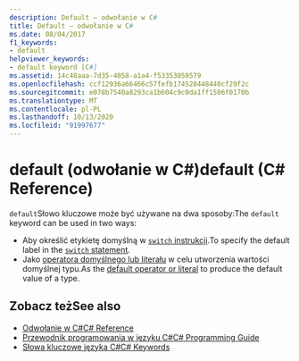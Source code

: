```yaml
---
description: Default — odwołanie w C#
title: Default — odwołanie w C#
ms.date: 08/04/2017
f1_keywords:
- default
helpviewer_keywords:
- default keyword [C#]
ms.assetid: 14c48aaa-7d35-4058-a1a4-f53353050579
ms.openlocfilehash: ccf12936a66466c57fefb174528448440cf29f2c
ms.sourcegitcommit: e078b7540a8293ca1b604c9c0da1ff1506f0170b
ms.translationtype: MT
ms.contentlocale: pl-PL
ms.lasthandoff: 10/13/2020
ms.locfileid: "91997677"
---
```

# <a name="default-c-reference"></a><span data-ttu-id="99129-103">default (odwołanie w C#)</span><span class="sxs-lookup"><span data-stu-id="99129-103">default (C# Reference)</span></span>

<span data-ttu-id="99129-104">`default`Słowo kluczowe może być używane na dwa sposoby:</span><span class="sxs-lookup"><span data-stu-id="99129-104">The `default` keyword can be used in two ways:</span></span>

- <span data-ttu-id="99129-105">Aby określić etykietę domyślną w [ `switch` instrukcji](switch.md).</span><span class="sxs-lookup"><span data-stu-id="99129-105">To specify the default label in the [`switch` statement](switch.md).</span></span>
- <span data-ttu-id="99129-106">Jako [operatora domyślnego lub literału](../operators/default.md) w celu utworzenia wartości domyślnej typu.</span><span class="sxs-lookup"><span data-stu-id="99129-106">As the [default operator or literal](../operators/default.md) to produce the default value of a type.</span></span>

## <a name="see-also"></a><span data-ttu-id="99129-107">Zobacz też</span><span class="sxs-lookup"><span data-stu-id="99129-107">See also</span></span>

- [<span data-ttu-id="99129-108">Odwołanie w C#</span><span class="sxs-lookup"><span data-stu-id="99129-108">C# Reference</span></span>](../index.md)
- [<span data-ttu-id="99129-109">Przewodnik programowania w języku C#</span><span class="sxs-lookup"><span data-stu-id="99129-109">C# Programming Guide</span></span>](../../programming-guide/index.md)
- [<span data-ttu-id="99129-110">Słowa kluczowe języka C#</span><span class="sxs-lookup"><span data-stu-id="99129-110">C# Keywords</span></span>](index.md)
